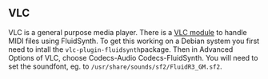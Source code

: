 
##  VLC 


VLC is a general purpose media player.
There is a [VLC module](https://wiki.videolan.org/Midi) to handle MIDI files using
FluidSynth.
To get this working on a Debian system you first need to
intall the `vlc-plugin-fluidsynth`package.
Then in Advanced Options of VLC, choose Codecs-Audio Codecs-FluidSynth.
You will need to set the soundfont, eg. to `/usr/share/sounds/sf2/FluidR3_GM.sf2`.
